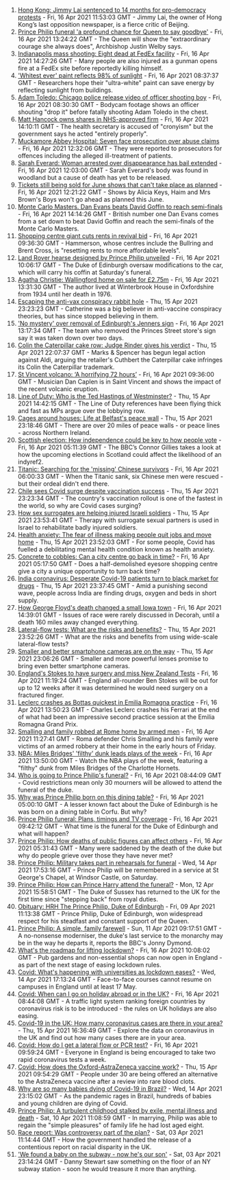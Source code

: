 1. [Hong Kong: Jimmy Lai sentenced to 14 months for pro-democracy protests](https://www.bbc.co.uk/news/world-asia-56770567) - Fri, 16 Apr 2021 11:53:03 GMT - Jimmy Lai, the owner of Hong Kong’s last opposition newspaper, is a fierce critic of Beijing.
2. [Prince Philip funeral 'a profound chance for Queen to say goodbye'](https://www.bbc.co.uk/news/uk-56769860) - Fri, 16 Apr 2021 13:24:22 GMT - The Queen will show the "extraordinary courage she always does", Archbishop Justin Welby says.
3. [Indianapolis mass shooting: Eight dead at FedEx facility](https://www.bbc.co.uk/news/world-us-canada-56770200) - Fri, 16 Apr 2021 14:27:26 GMT - Many people are also injured as a gunman opens fire at a FedEx site before reportedly killing himself.
4. ['Whitest ever' paint reflects 98% of sunlight](https://www.bbc.co.uk/news/science-environment-56749105) - Fri, 16 Apr 2021 08:37:37 GMT - Researchers hope their "ultra-white" paint can save energy by reflecting sunlight from buildings.
5. [Adam Toledo: Chicago police release video of officer shooting boy](https://www.bbc.co.uk/news/world-us-canada-56768217) - Fri, 16 Apr 2021 08:30:30 GMT - Bodycam footage shows an officer shouting "drop it" before fatally shooting Adam Toledo in the chest.
6. [Matt Hancock owns shares in NHS-approved firm](https://www.bbc.co.uk/news/uk-politics-56768601) - Fri, 16 Apr 2021 14:10:11 GMT - The health secretary is accused of "cronyism" but the government says he acted "entirely properly".
7. [Muckamore Abbey Hospital: Seven face prosecution over abuse claims](https://www.bbc.co.uk/news/uk-northern-ireland-56774804) - Fri, 16 Apr 2021 12:32:06 GMT - They were reported to prosecutors for offences including the alleged ill-treatment of patients.
8. [Sarah Everard: Woman arrested over disappearance has bail extended](https://www.bbc.co.uk/news/uk-england-london-56766806) - Fri, 16 Apr 2021 12:03:00 GMT - Sarah Everard's body was found in woodland but a cause of death has yet to be released.
9. [Tickets still being sold for June shows that can't take place as planned](https://www.bbc.co.uk/news/entertainment-arts-56770590) - Fri, 16 Apr 2021 12:21:22 GMT - Shows by Alicia Keys, Haim and Mrs Brown's Boys won't go ahead as planned this June.
10. [Monte Carlo Masters. Dan Evans beats David Goffin to reach semi-finals](https://www.bbc.co.uk/sport/tennis/56776351) - Fri, 16 Apr 2021 14:14:26 GMT - British number one Dan Evans comes from a set down to beat David Goffin and reach the semi-finals of the Monte Carlo Masters.
11. [Shopping centre giant cuts rents in revival bid](https://www.bbc.co.uk/news/business-56770600) - Fri, 16 Apr 2021 09:36:30 GMT - Hammerson, whose centres include the Bullring and Brent Cross, is "resetting rents to more affordable levels".
12. [Land Rover hearse designed by Prince Philip unveiled](https://www.bbc.co.uk/news/uk-56771164) - Fri, 16 Apr 2021 10:06:17 GMT - The Duke of Edinburgh oversaw modifications to the car, which will carry his coffin at Saturday's funeral.
13. [Agatha Christie: Wallingford home on sale for £2.75m](https://www.bbc.co.uk/news/uk-england-oxfordshire-56774074) - Fri, 16 Apr 2021 13:31:30 GMT - The author lived at Winterbrook House in Oxfordshire from 1934 until her death in 1976.
14. [Escaping the anti-vax conspiracy rabbit hole](https://www.bbc.co.uk/news/uk-56762061) - Thu, 15 Apr 2021 23:23:23 GMT - Catherine was a big believer in anti-vaccine conspiracy theories, but has since stopped believing in them.
15. ['No mystery' over removal of Edinburgh's Jenners sign](https://www.bbc.co.uk/news/uk-scotland-edinburgh-east-fife-56773224) - Fri, 16 Apr 2021 13:17:34 GMT - The team who removed the Princes Street store's sign say it was taken down over two days.
16. [Colin the Caterpillar cake row: Judge Rinder gives his verdict](https://www.bbc.co.uk/news/business-56768197) - Thu, 15 Apr 2021 22:07:37 GMT - Marks & Spencer has begun legal action against Aldi, arguing the retailer's Cuthbert the Caterpillar cake infringes its Colin the Caterpillar trademark.
17. [St Vincent volcano: ‘A horrifying 72 hours’](https://www.bbc.co.uk/news/newsbeat-56753221) - Fri, 16 Apr 2021 09:36:00 GMT - Musician Dan Caplen is in Saint Vincent and shows the impact of the recent volcanic eruption.
18. [Line of Duty: Who is the Ted Hastings of Westminster?](https://www.bbc.co.uk/news/uk-politics-56759634) - Thu, 15 Apr 2021 14:42:15 GMT - The Line of Duty references have been flying thick and fast as MPs argue over the lobbying row.
19. [Cages around houses: Life at Belfast's peace wall](https://www.bbc.co.uk/news/uk-northern-ireland-56765168) - Thu, 15 Apr 2021 23:18:46 GMT - There are over 20 miles of peace walls - or peace lines - across Northern Ireland.
20. [Scottish election: How independence could be key to how people vote](https://www.bbc.co.uk/news/uk-scotland-56748634) - Fri, 16 Apr 2021 05:11:39 GMT - The BBC’s Connor Gillies takes a look at how the upcoming elections in Scotland could affect the likelihood of an indyref2.
21. [Titanic: Searching for the 'missing' Chinese survivors](https://www.bbc.co.uk/news/world-us-canada-56755614) - Fri, 16 Apr 2021 06:00:33 GMT - When the Titanic sank, six Chinese men were rescued - but their ordeal didn't end there.
22. [Chile sees Covid surge despite vaccination success](https://www.bbc.co.uk/news/world-latin-america-56731801) - Thu, 15 Apr 2021 23:23:34 GMT - The country's vaccination rollout is one of the fastest in the world, so why are Covid cases surging?
23. [How sex surrogates are helping injured Israeli soldiers](https://www.bbc.co.uk/news/stories-56737828) - Thu, 15 Apr 2021 23:53:41 GMT - Therapy with surrogate sexual partners is used in Israel to rehabilitate badly injured soldiers.
24. [Health anxiety: The fear of illness making people quit jobs and move home](https://www.bbc.co.uk/news/disability-56591440) - Thu, 15 Apr 2021 23:52:03 GMT - For some people, Covid has fuelled a debilitating mental health condition known as health anxiety.
25. [Concrete to cobbles: Can a city centre go back in time?](https://www.bbc.co.uk/news/uk-england-nottinghamshire-54793917) - Fri, 16 Apr 2021 05:17:50 GMT - Does a half-demolished eyesore shopping centre give a city a unique opportunity to turn back time?
26. [India coronavirus: Desperate Covid-19 patients turn to black market for drugs](https://www.bbc.co.uk/news/world-asia-india-56757405) - Thu, 15 Apr 2021 23:37:45 GMT - Amid a punishing second wave, people across India are finding drugs, oxygen and beds in short supply.
27. [How George Floyd's death changed a small Iowa town](https://www.bbc.co.uk/news/world-us-canada-56726028) - Fri, 16 Apr 2021 14:39:01 GMT - Issues of race were rarely discussed in Decorah, until a death 160 miles away changed everything.
28. [Lateral-flow tests: What are the risks and benefits?](https://www.bbc.co.uk/news/56675624) - Thu, 15 Apr 2021 23:52:26 GMT - What are the risks and benefits from using wide-scale lateral-flow tests?
29. [Smaller and better smartphone cameras are on the way](https://www.bbc.co.uk/news/business-56237991) - Thu, 15 Apr 2021 23:06:26 GMT - Smaller and more powerful lenses promise to bring even better smartphone cameras.
30. [England's Stokes to have surgery and miss New Zealand Tests](https://www.bbc.co.uk/sport/cricket/56770996) - Fri, 16 Apr 2021 11:19:24 GMT - England all-rounder Ben Stokes will be out for up to 12 weeks after it was determined he would need surgery on a fractured finger.
31. [Leclerc crashes as Bottas quickest in Emilia Romagna practice](https://www.bbc.co.uk/sport/formula1/56773159) - Fri, 16 Apr 2021 13:50:23 GMT - Charles Leclerc crashes his Ferrari at the end of what had been an impressive second practice session at the Emilia Romagna Grand Prix.
32. [Smalling and family robbed at Rome home by armed men](https://www.bbc.co.uk/sport/football/56771301) - Fri, 16 Apr 2021 11:27:41 GMT - Roma defender Chris Smalling and his family were victims of an armed robbery at their home in the early hours of Friday.
33. [NBA: Miles Bridges' 'filthy' dunk leads plays of the week](https://www.bbc.co.uk/sport/av/basketball/56772216) - Fri, 16 Apr 2021 13:50:00 GMT - Watch the NBA plays of the week, featuring a "filthy" dunk from Miles Bridges of the Charlotte Hornets.
34. [Who is going to Prince Philip's funeral?](https://www.bbc.co.uk/news/uk-56765468) - Fri, 16 Apr 2021 08:44:09 GMT - Covid restrictions mean only 30 mourners will be allowed to attend the funeral of the duke.
35. [Why was Prince Philip born on this dining table?](https://www.bbc.co.uk/news/uk-56765169) - Fri, 16 Apr 2021 05:00:10 GMT - A lesser known fact about the Duke of Edinburgh is he was born on a dining table in Corfu. But why?
36. [Prince Philip funeral: Plans, timings and TV coverage](https://www.bbc.co.uk/news/uk-56694327) - Fri, 16 Apr 2021 09:42:12 GMT - What time is the funeral for the Duke of Edinburgh and what will happen?
37. [Prince Philip: How deaths of public figures can affect others](https://www.bbc.co.uk/news/uk-england-bristol-56718056) - Fri, 16 Apr 2021 05:31:43 GMT - Many were saddened by the death of the duke but why do people grieve over those they have never met?
38. [Prince Philip: Military takes part in rehearsals for funeral](https://www.bbc.co.uk/news/uk-56753421) - Wed, 14 Apr 2021 17:53:16 GMT - Prince Philip will be remembered in a service at St George's Chapel, at Windsor Castle, on Saturday.
39. [Prince Philip: How can Prince Harry attend the funeral?](https://www.bbc.co.uk/news/uk-56709506) - Mon, 12 Apr 2021 15:58:51 GMT - The Duke of Sussex has returned to the UK for the first time since "stepping back" from royal duties.
40. [Obituary: HRH The Prince Philip, Duke of Edinburgh](https://www.bbc.co.uk/news/uk-10224525) - Fri, 09 Apr 2021 11:13:38 GMT - Prince Philip, Duke of Edinburgh, won widespread respect for his steadfast and constant support of the Queen.
41. [Prince Philip: A simple, family farewell](https://www.bbc.co.uk/news/56708741) - Sun, 11 Apr 2021 09:17:51 GMT - A no-nonsense moderniser, the duke's last service to the monarchy may be in the way he departs it, reports the BBC's Jonny Dymond.
42. [What's the roadmap for lifting lockdown?](https://www.bbc.co.uk/news/explainers-52530518) - Fri, 16 Apr 2021 10:08:02 GMT - Pub gardens and non-essential shops can now open in England - as part of the next stage of easing lockdown rules.
43. [Covid: What's happening with universities as lockdown eases?](https://www.bbc.co.uk/news/explainers-52753913) - Wed, 14 Apr 2021 17:13:24 GMT - Face-to-face courses cannot resume on campuses in England until at least 17 May.
44. [Covid: When can I go on holiday abroad or in the UK?](https://www.bbc.co.uk/news/explainers-52646738) - Fri, 16 Apr 2021 08:44:08 GMT - A traffic light system ranking foreign countries by coronavirus risk is to be introduced - the rules on UK holidays are also easing.
45. [Covid-19 in the UK: How many coronavirus cases are there in your area?](https://www.bbc.co.uk/news/uk-51768274) - Thu, 15 Apr 2021 16:36:49 GMT - Explore the data on coronavirus in the UK and find out how many cases there are in your area.
46. [Covid: How do I get a lateral flow or PCR test?](https://www.bbc.co.uk/news/health-51943612) - Fri, 16 Apr 2021 09:59:24 GMT - Everyone in England is being encouraged to take two rapid coronavirus tests a week.
47. [Covid: How does the Oxford-AstraZeneca vaccine work?](https://www.bbc.co.uk/news/health-55302595) - Thu, 15 Apr 2021 09:54:29 GMT - People under 30 are being offered an alternative to the AstraZeneca vaccine after a review into rare blood clots.
48. [Why are so many babies dying of Covid-19 in Brazil?](https://www.bbc.co.uk/news/world-latin-america-56696907) - Wed, 14 Apr 2021 23:15:02 GMT - As the pandemic rages in Brazil, hundreds of babies and young children are dying of Covid.
49. [Prince Philip: A turbulent childhood stalked by exile, mental illness and death](https://www.bbc.co.uk/news/uk-56690270) - Sat, 10 Apr 2021 11:08:59 GMT - In marrying, Philip was able to regain the "simple pleasures" of family life he had lost aged eight.
50. [Race report: Was controversy part of the plan?](https://www.bbc.co.uk/news/uk-politics-56578839) - Sat, 03 Apr 2021 11:14:44 GMT - How the government handled the release of a contentious report on racial disparity in the UK.
51. ['We found a baby on the subway - now he's our son'](https://www.bbc.co.uk/news/stories-56409764) - Sat, 03 Apr 2021 23:14:24 GMT - Danny Stewart saw something on the floor of an NY subway station - soon he would treasure it more than anything.
